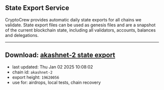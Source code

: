 ## State Export Service
CryptoCrew provides automatic daily state exports for all chains we validate. State export files can be used as genesis files and are a snapshot of the current blockchain state, including all validators, accounts, balances and delegations.

---
**Download: [akashnet-2 state export](https://dl-eu2.ccvalidators.com/SERVICE/akash/akashnet-2_export_19620056.json)**
---

- last updated: Thu Jan 02 2025 10:08:02
- chain id: `akashnet-2`
- export height: `19620056`
- use for: airdrops, local tests, chain recovery
